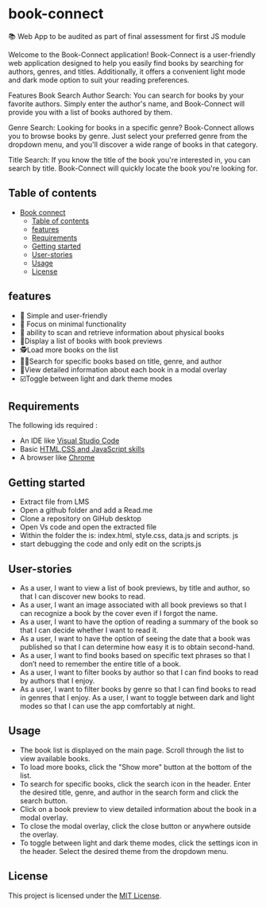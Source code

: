 # book-connect
📚 Web App to be audited as part of final assessment for first JS module

Welcome to the Book-Connect application! Book-Connect is a user-friendly web application designed to help you easily find books by searching for authors, genres, and titles. Additionally, it offers a convenient light mode and dark mode option to suit your reading preferences.

Features
Book Search
Author Search: You can search for books by your favorite authors. Simply enter the author's name, and Book-Connect will provide you with a list of books authored by them.

Genre Search: Looking for books in a specific genre? Book-Connect allows you to browse books by genre. Just select your preferred genre from the dropdown menu, and you'll discover a wide range of books in that category.

Title Search: If you know the title of the book you're interested in, you can search by title. Book-Connect will quickly locate the book you're looking for.

## Table of contents
- [Book connect](#book-connect)
  - [Table of contents](#table-of-contents)
  - [features](#features)
  - [Requirements](#requirements)
  - [Getting started](#getting-started)
  - [User-stories](#user-stories)
  - [Usage](#usage)
  - [License](#license)


## features

- 💚 Simple and user-friendly
- 🦋 Focus on minimal functionality
- 💪 ability to scan and retrieve information about   physical books
- 🎑Display a list of books with book previews
- 🕵️Load more books on the list
- 👩‍💻Search for specific books based on title, genre, and author
- 🔬View detailed information about each book in a modal overlay
- ☑️Toggle between light and dark theme modes


## Requirements

The following ids required :

- An IDE like [Visual Studio Code](https://code.visualstudio.com/)
- Basic [HTML,CSS and JavaScript skills](https://developer.mozilla.org/en-US/docs/learn)
- A browser like [Chrome](https://www.google.com/chrome/)

## Getting started

- Extract file from LMS
- Open a github folder and add a Read.me
- Clone a repository on GiHub desktop
- Open Vs code and open the extracted file
- Within the folder the is: index.html, style.css, data.js and scripts. js
- start debugging the code and only edit on the scripts.js
  
  
## User-stories

- As a user, I want to view a list of book previews, by title and author, so that I can discover new books to read.
- As a user, I want an image associated with all book previews so that I can recognize a book by the cover even if I forgot the name.
- As a user, I want to have the option of reading a summary of the book so that I can decide whether I want to read it.
- As a user, I want to have the option of seeing the date that a book was published so that I can determine how easy it is to obtain second-hand.
- As a user, I want to find books based on specific text phrases so that I don’t need to remember the entire title of a book.
- As a user, I want to filter books by author so that I can find books to read by authors that I enjoy.
- As a user, I want to filter books by genre so that I can find books to read in genres that I enjoy.
As a user, I want to toggle between dark and light modes so that I can use the app comfortably at night.

## Usage

- The book list is displayed on the main page. Scroll through the list to view available books.
- To load more books, click the "Show more" button at the bottom of the list.
- To search for specific books, click the search icon in the header. Enter the desired title, genre, and author in the search form and click the search button.
- Click on a book preview to view detailed information about the book in a modal overlay.
- To close the modal overlay, click the close button or anywhere outside the overlay.
- To toggle between light and dark theme modes, click the settings icon in the header. Select the desired theme from the dropdown menu.

## License

This project is licensed under the [MIT License](LICENSE).
